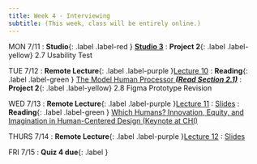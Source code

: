 ```yaml
---
title: Week 4 - Interviewing
subtitle: (This week, class will be entirely online.)
---
```


MON 7/11
: **Studio**{: .label .label-red } [**Studio 3**](#)
: **Project 2**{: .label .label-yellow} 2.7 Usability Test


TUE 7/12
: **Remote Lecture**{: .label .label-purple }[Lecture 10](#)
: **Reading**{: .label .label-green } [The Model Human Processor **_(Read Section 2.1)_**](https://drive.google.com/file/d/1nyEJi3EVMs7AONeO1zUbmHCvHsaXvbTd/view?usp=sharing)
: **Project 2**{: .label .label-yellow} 2.8 Figma Prototype Revision




WED 7/13
: **Remote Lecture**{: .label .label-purple }[Lecture 11](#)
  : [Slides](#)
: **Reading**{: .label .label-green } [Which Humans? Innovation, Equity, and Imagination in Human-Centered Design (Keynote at CHI)](https://www.youtube.com/watch?v=kDcz44ifdQw)


THURS 7/14
: **Remote Lecture**{: .label .label-purple }[Lecture 12](#)
  : [Slides](#)



FRI 7/15
: **Quiz 4 due**{: .label }

 

